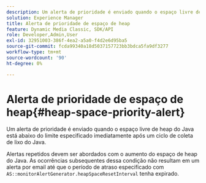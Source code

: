```yaml
---
description: Um alerta de prioridade é enviado quando o espaço livre de heap do Java está abaixo do limite especificado imediatamente após um ciclo de coleta de lixo do Java.
solution: Experience Manager
title: Alerta de prioridade de espaço de heap
feature: Dynamic Media Classic, SDK/API
role: Developer,Admin,User
exl-id: 32951003-386f-4ea2-a5a0-f4d2e6d95ba5
source-git-commit: fcda99340a18d5037157723bb3bdca5fa9df3277
workflow-type: tm+mt
source-wordcount: '90'
ht-degree: 0%

---
```


# Alerta de prioridade de espaço de heap{#heap-space-priority-alert}

Um alerta de prioridade é enviado quando o espaço livre de heap do Java está abaixo do limite especificado imediatamente após um ciclo de coleta de lixo do Java.

Alertas repetidos devem ser abordados com o aumento do espaço de heap do Java. As ocorrências subsequentes dessa condição não resultam em um alerta por email até que o período de atraso especificado com `AS::monitorAlertGenerator.heapSpaceResetInterval` tenha expirado.
